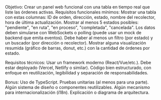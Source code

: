 Objetivo: Crear un panel web funcional con una tabla en tiempo real que liste las órdenes activas.
Requisitos funcionales mínimos:
Mostrar una tabla con estas columnas: ID de orden, dirección, estado, nombre del recolector, hora de última actualización.
Mostrar al menos 5 estados posibles: "pendiente", "en ruta", "en proceso", "completada", "cancelada".
Los datos deben simularse con WebSockets o polling (puede usar un mock de backend que emita eventos).
Debe haber al menos un filtro (por estado) y un buscador (por dirección o recolector).
Mostrar alguna visualización resumida (gráfico de barras, donut, etc.) con la cantidad de órdenes por estado.


Requisitos técnicos:
Usar un framework moderno (React/Vue/etc.).
Debe estar deployado (Vercel, Netlify o similar).
Código bien estructurado, con enfoque en reutilización, legibilidad y separación de responsabilidades.


Bonus:
Uso de TypeScript.
Pruebas unitarias (al menos para una parte).
Algún sistema de diseño o componentes reutilizables.
Algún mecanismo para internacionalización (i18n).
Explicación o diagrama de arquitectura.
